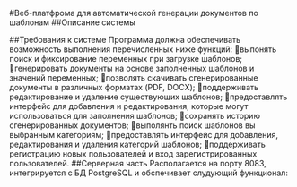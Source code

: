 #Веб-платфрома для автоматической генерации документов по шаблонам
##Описание системы

##Требования к системе
Программа должна обеспечивать возможность выполнения перечисленных ниже функций:
выпонять поиск и фиксирование переменных при загрузке шаблонов;
генерировать документы на основе заполненных шаблонов и значений переменных;
позволять скачивать сгенерированные документы в различных форматах (PDF, DOCX);
поддерживать редактирование и удаление существующих шаблонов;
предоставлять интерфейс для добавления и редактирования, которые могут использоваться для заполнения шаблонов;
сохранять историю сгенерированных документов;
выполянть поиск шаблонов вы выбранным категориям;
предоставлять интерфейс для добавления, редактирования и удаления категорий шаблонов;
поддерживать регистрацию новых пользователей и вход зарегистрированных пользователей.
##Серверная часть 
Располагается на порту 8083, интегрируется с БД PostgreSQL и обспечивает слудующий функционал:
